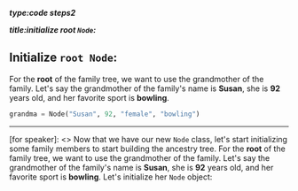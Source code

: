 _**type:code steps2**_

_**title:initialize root `Node`:**_
## Initialize `root Node`:
 For the **root** of the family tree, we want to use the grandmother of the family. Let's say the grandmother of the family's name is **Susan**, she is **92** years old, and her favorite sport is **bowling**. 

```Python
grandma = Node("Susan", 92, "female", "bowling")
```

-------------------------------------------------

[for speaker]: <> Now that we have our new `Node` class, let's start initializing some family members to start building the ancestry tree. For the **root** of the family tree, we want to use the grandmother of the family. Let's say the grandmother of the family's name is **Susan**, she is **92** years old, and her favorite sport is **bowling**. Let's initialize her `Node` object: